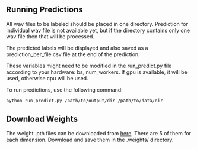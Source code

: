 ## Running Predictions

All wav files to be labeled should be placed in one directory. Prediction for individual wav file is not available yet, but if the directory contains only one wav file then that will be processed.

The predicted labels will be displayed and also saved as a prediction_per_file csv file at the end of the prediction. 

These variables might need to be modified in the run_predict.py file according to your hardware: bs, num_workers. If gpu is available, it will be used, otherwise cpu will be used.

To run predictions, use the following command:

```bash
python run_predict.py /path/to/output/dir /path/to/data/dir
```
## Download Weights
The weight .pth files can be downloaded from [here](https://tubcloud.tu-berlin.de/s/s4bKTRxWkSTTzFr). There are 5 of them for each dimension. Download and save them in the .weights/ directory.
